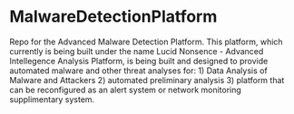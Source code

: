 MalwareDetectionPlatform
========================

Repo for the Advanced Malware Detection Platform. This platform, which currently is being built under the name Lucid Nonsence - Advanced Intellegence Analysis Platform,
is being built and designed to provide automated malware and other threat analyses for: 1) Data Analysis of Malware and Attackers 2) automated preliminary analysis 3) platform that can be reconfigured as an alert system or network monitoring supplimentary system.

